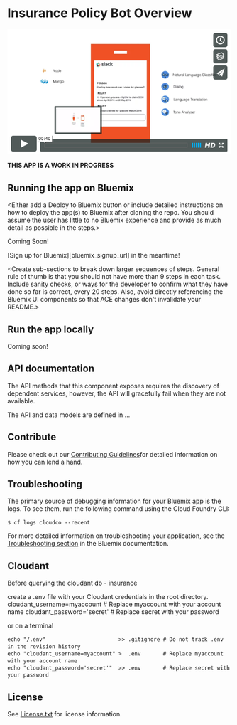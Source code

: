 # Insurance Policy Bot Overview

[![Policy Bot](./design/video-cap.png)](https://vimeo.com/165460548 "Policy Bot Concept - Click to Watch!")

**THIS APP IS A WORK IN PROGRESS**

## Running the app on Bluemix
<Either add a Deploy to Bluemix button or include detailed instructions on how to deploy the app(s) to Bluemix after cloning the repo. You should assume the user has little to no Bluemix experience and provide as much detail as possible in the steps.>

Coming Soon!

[Sign up for Bluemix][bluemix_signup_url] in the meantime!

<Create sub-sections to break down larger sequences of steps. General rule of thumb is that you should not have more than 9 steps in each task. Include sanity checks, or ways for the developer to confirm what they have done so far is correct, every 20 steps. Also, avoid directly referencing the Bluemix UI components so that ACE changes don't invalidate your README.>

## Run the app locally
Coming soon!

## API documentation
The API methods that this component exposes requires the discovery of dependent services, however, the API will gracefully fail when they are not available.

The API and data models are defined in ...

## Contribute
Please check out our [Contributing Guidelines]()for detailed information on how you can lend a hand.

## Troubleshooting

The primary source of debugging information for your Bluemix app is the logs. To see them, run the following command using the Cloud Foundry CLI:

  ```
  $ cf logs cloudco --recent
  ```
For more detailed information on troubleshooting your application, see the [Troubleshooting section](https://www.ng.bluemix.net/docs/troubleshoot/tr.html) in the Bluemix documentation.

## Cloudant

Before querying the cloudant db - insurance

 create a .env file with your Cloudant credentials in the root directory.
    cloudant_username=myaccount # Replace myaccount with your account name
    cloudant_password='secret'  # Replace secret with your password
 
 or on a terminal
 
    echo "/.env"                       >> .gitignore # Do not track .env in the revision history
    echo "cloudant_username=myaccount" >  .env       # Replace myaccount with your account name
    echo "cloudant_password='secret'"  >> .env       # Replace secret with your password
 
 

## License

See [License.txt](License.txt) for license information.